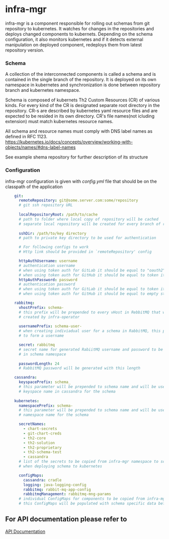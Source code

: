 # infra-mgr
infra-mgr is a component responsible for rolling out schemas from git repository to kubernetes.
It watches for changes in the repositories and deploys changed components to kubernets.
Depending on the schema configuration, it also monitors kubernetes and if it detects external manipulation on deployed component, redeploys them from latest repository version.

### Schema
A collection of the interconnected components is called a schema and is contained in the single branch of the repository.
It is deployed on its own namespace in kubernetes and synchronization is done between repository branch and kubernetes namespace.

Schema is composed of kubernets Th2 Custom Resources (CR) of various kinds.
For every kind of the CR is designated separate root directory in the repository.
CR-s are described by kubernetes yaml resource files and are expected to be resided in its own directory.
CR's file names(not icluding extension) must match kubernetes resource names.

All schema and resource names must comply with DNS label names as defined in RFC 1123.
https://kubernetes.io/docs/concepts/overview/working-with-objects/names/#dns-label-names


See example shema repository for further description of its structure

### Configuration
infra-mgr configuration is given with *config.yml* file that should be on the classpath of the application

```yaml
    git:
      remoteRepository: git@some.server.com:some/repository
      # git ssh repository URL
      
      localRepositoryRoot: /path/to/cache
      # path to folder where local copy of repository will be cached
      # separate local repository will be created for every branch of remote repository
      
      sshDir: /path/to/key directory
      # path to private key directory to be used for authentication

      # For following configs to work
      # Http link should be provided in `remoteRepository' config

      httpAuthUsername: username
      # authentication username
      # when using token auth for GitLab it should be equal to "oauth2"
      # when using token auth for GitHub it should be equal to token itself
      httpAuthPassword: password
      # authentication password
      # when using token auth for GitLab it should be equal to token itself
      # when using token auth for GitHub it should be equal to empty string

    rabbitmq:
      vhostPrefix: schema-
      # this prefix will be prepended to every vHost in RebbitMQ that will be automatically
      # created by infra-operator
      
      usernamePrefix: schema-user-
      # when creating indiviadual user for a schema in RabbitMQ, this prefix will be prepended to schema name
      # to form a username

      secret: rabbitmq
      # secret name for generated RabiitMQ username and password to be created
      # in schema namespace
      
      passwordLength: 24
      # RabbitMQ password will be generated with this length

    cassandra:
      keyspacePrefix: schema_
      # this parameter will be prepended to schema name and will be used as a 
      # keyspace name in cassandra for the schema
      
    kubernetes:
      namespacePrefix: schema-
      # this parameter will be prepended to schema name and will be used as a 
      # namespace name for the schema

      secretNames:
        - chart-secrets
        - git-chart-creds
        - th2-core
        - th2-solution
        - th2-proprietary
        - th2-schema-test
        - cassandra
      # list of the secrets to be copied from infra-mgr namespace to schema namespace
      # when deploying schema to kubernetes

      configMaps:
        cassandra: cradle
        logging: java-logging-config
        rabbitmq: rabbit-mq-app-config
        rabbitmqManagement: rabbitmq-mng-params
      # individual ConfigMaps for components to be copied from infra-mgr namespace to schema namespace
      # this ConfigMaps will be populated with schema specific data before copying to target namespace

```
##
## For API documentation please refer to
[API Documentation](API.md)